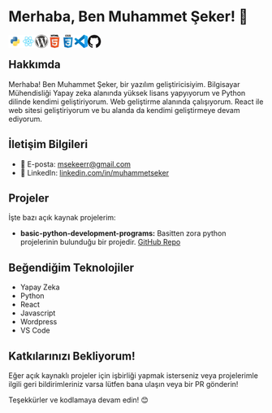 # Merhaba, Ben Muhammet Şeker! 👋

<img align="left" alt="Python" width="26px" src="https://raw.githubusercontent.com/github/explore/80688e429a7d4ef2fca1e82350fe8e3517d3494d/topics/python/python.png" />
<img align="left" alt="React" width="26px" src="https://raw.githubusercontent.com/github/explore/cebd63002168a05a6a642f309227eefeccd92950/topics/react/react.png" />
<img align="left" alt="Wordpress" width="26px" src="https://raw.githubusercontent.com/github/explore/cebd63002168a05a6a642f309227eefeccd92950/topics/wordpress/wordpress.png" />
<img align="left" alt="HTML" width="26px" src="https://raw.githubusercontent.com/github/explore/cebd63002168a05a6a642f309227eefeccd92950/topics/html/html.png" />
<img align="left" alt="CSS" width="26px" src="https://raw.githubusercontent.com/github/explore/cebd63002168a05a6a642f309227eefeccd92950/topics/css/css.png" />
<img align="left" alt="Visual Studio Code" width="26px" src="https://raw.githubusercontent.com/github/explore/80688e429a7d4ef2fca1e82350fe8e3517d3494d/topics/visual-studio-code/visual-studio-code.png" />
<img align="left" alt="GitHub" width="26px" src="https://raw.githubusercontent.com/github/explore/78df643247d429f6cc873026c0622819ad797942/topics/github/github.png" />

<br />


## Hakkımda

Merhaba! Ben Muhammet Şeker, bir yazılım geliştiricisiyim. Bilgisayar Mühendisliği Yapay zeka alanında yüksek lisans yapyıyorum ve Python dilinde kendimi geliştiriyorum. Web geliştirme alanında çalışıyorum. React ile web sitesi geliştiriyorum ve bu alanda da kendimi geliştirmeye devam ediyorum.

## İletişim Bilgileri

- 📧 E-posta: msekeerr@gmail.com
- 🔗 LinkedIn: [linkedin.com/in/muhammetseker](https://www.linkedin.com/in/muhammetseker/)

## Projeler

İşte bazı açık kaynak projelerim:

- **basic-python-development-programs:** Basitten zora python projelerinin bulunduğu bir projedir. [GitHub Repo](https://github.com/muhammetsekerr/basic-python-development-programs)

## Beğendiğim Teknolojiler

- Yapay Zeka 
- Python
- React
- Javascript
- Wordpress
- VS Code

## Katkılarınızı Bekliyorum!

Eğer açık kaynaklı projeler için işbirliği yapmak isterseniz veya projelerimle ilgili geri bildirimleriniz varsa lütfen bana ulaşın veya bir PR gönderin! 

Teşekkürler ve kodlamaya devam edin! 😊

